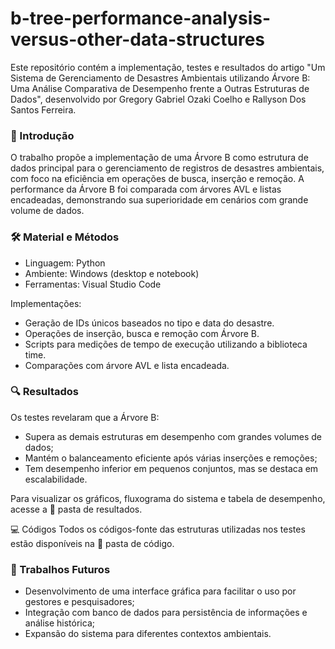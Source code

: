# b-tree-performance-analysis-versus-other-data-structures

Este repositório contém a implementação, testes e resultados do artigo "Um Sistema de Gerenciamento de Desastres Ambientais utilizando Árvore B: Uma Análise Comparativa de Desempenho frente a Outras Estruturas de Dados", desenvolvido por Gregory Gabriel Ozaki Coelho e Rallyson Dos Santos Ferreira.

### 📌 Introdução
O trabalho propõe a implementação de uma Árvore B como estrutura de dados principal para o gerenciamento de registros de desastres ambientais, com foco na eficiência em operações de busca, inserção e remoção. A performance da Árvore B foi comparada com árvores AVL e listas encadeadas, demonstrando sua superioridade em cenários com grande volume de dados.

### 🛠️ Material e Métodos
- Linguagem: Python
- Ambiente: Windows (desktop e notebook)
- Ferramentas: Visual Studio Code

Implementações:
- Geração de IDs únicos baseados no tipo e data do desastre.
- Operações de inserção, busca e remoção com Árvore B.
- Scripts para medições de tempo de execução utilizando a biblioteca time.
- Comparações com árvore AVL e lista encadeada.

### 🔍 Resultados
Os testes revelaram que a Árvore B:
- Supera as demais estruturas em desempenho com grandes volumes de dados;
- Mantém o balanceamento eficiente após várias inserções e remoções;
- Tem desempenho inferior em pequenos conjuntos, mas se destaca em escalabilidade.

Para visualizar os gráficos, fluxograma do sistema e tabela de desempenho, acesse a 📂 pasta de resultados.

💻 Códigos
Todos os códigos-fonte das estruturas utilizadas nos testes estão disponíveis na 📂 pasta de código.

### 🔭 Trabalhos Futuros
- Desenvolvimento de uma interface gráfica para facilitar o uso por gestores e pesquisadores;
- Integração com banco de dados para persistência de informações e análise histórica;
- Expansão do sistema para diferentes contextos ambientais.

